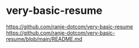 # very-basic-resume
https://github.com/ranje-dotcom/very-basic-resume
https://github.com/ranje-dotcom/very-basic-resume/blob/main/README.md
